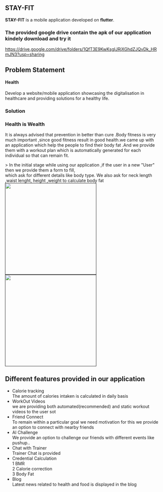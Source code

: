 ## **STAY-FIT**

**STAY-FIT** is a mobile application developed on **flutter**.

### The provided google drive contain the apk of our application kindely download and try it
https://drive.google.com/drive/folders/1QfT3E9KwKsglJRjXGhdZJQvDk_HRmJN3?usp=sharing


## Problem Statement

####    Health
Develop a website/mobile application showcasing the digitalisation in healthcare and providing solutions for a healthy life.

### Solution

### Health is Wealth
<p>
  It is always advised that prevention in better than cure .Body fitness is very much important ,since good fitness result in good 
  health.we came up with an application which help the people to find their body fat .And we provide them with a workout plan which
  is automatically generated for each individual so that can remain fit.<br>
  
</p>
> In the initial stage while using our application ,if the user in a new "User" then we provide them a form to fill,
  <br>
  which ask for different details like body type. We also ask for neck length ,waist lenght, height ,weight to calculate body fat
 <a href><img src="https://user-images.githubusercontent.com/60638195/168207876-9494793f-19d7-44d2-893e-16437dc2ca81.jpg"  height="300"></a>
<a href><img src="https://user-images.githubusercontent.com/60638195/168207866-8388655f-1e7d-41de-a352-9b68d9a6b2bb.jpg"  height="300"></a>
  
## Different features provided in our application
- Calorie tracking<br>
      The amount of calories intaken is calculated in daily basis
- WorkOut Videos<br>
      we are providing both automated(recommended) and static workout videos to the user sot 
- Friend Connect<br>
      To remain within a particular goal we need motivation for this we provide an option to connect with nearby friends
- AI Challenge<br>
      We provide an option to challenge our friends with different events like pushup..
- Chat with Trainer<br>
      Trainer Chat is provided
- Credential Calculation<br>
      1 BMR<br>
      2 Calorie correction<br>
      3 Body Fat<br>
- Blog<br>
      Latest news related to health and food is displayed in the blog


